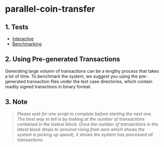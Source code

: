 # parallel-coin-transfer

## 1. Tests

- [Interactive](/doc/parallelized-coin-transfer-interactive.md)
- [Benchmarking](/doc/parallelized-coin-transfer-benchmark.md)

## 2. Using Pre-generated Transactions

Generating large volumn of transactions can be a lengthy process that takes a lot of time. To benchmark the system, we suggest you using the pre-generated transaction files under the test case directories, which contain readily signed transctions in binary format.

## 3. Note

> *Please wait for one script to complete before starting the next one. The best way to tell is by looking at the number of transactions contained in the lastest block. Once the number of transactions in the latest block drops to zero(not rising from zero which shows the system is picking up speed), it shows the system has processed all transactions.*
>